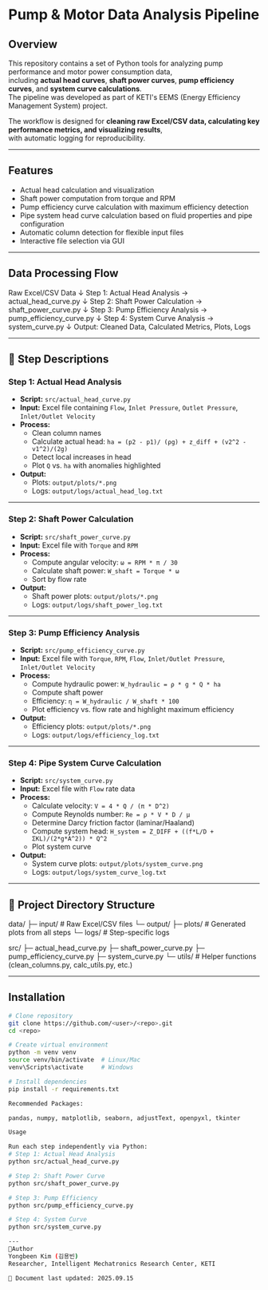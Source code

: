 # Pump & Motor Data Analysis Pipeline

## Overview
This repository contains a set of Python tools for analyzing pump performance and motor power consumption data,  
including **actual head curves**, **shaft power curves**, **pump efficiency curves**, and **system curve calculations**.  
The pipeline was developed as part of KETI's EEMS (Energy Efficiency Management System) project.  

The workflow is designed for **cleaning raw Excel/CSV data, calculating key performance metrics, and visualizing results**,  
with automatic logging for reproducibility.

---

## Features
- Actual head calculation and visualization
- Shaft power computation from torque and RPM
- Pump efficiency curve calculation with maximum efficiency detection
- Pipe system head curve calculation based on fluid properties and pipe configuration
- Automatic column detection for flexible input files
- Interactive file selection via GUI

---

## Data Processing Flow
Raw Excel/CSV Data
↓ Step 1: Actual Head Analysis → actual_head_curve.py
↓ Step 2: Shaft Power Calculation → shaft_power_curve.py
↓ Step 3: Pump Efficiency Analysis → pump_efficiency_curve.py
↓ Step 4: System Curve Analysis → system_curve.py
↓ Output: Cleaned Data, Calculated Metrics, Plots, Logs

---

## 📝 Step Descriptions

### Step 1: Actual Head Analysis
- **Script:** `src/actual_head_curve.py`
- **Input:** Excel file containing `Flow`, `Inlet Pressure`, `Outlet Pressure`, `Inlet/Outlet Velocity`
- **Process:**
  - Clean column names
  - Calculate actual head: `ha = (p2 - p1)/ (ρg) + z_diff + (v2^2 - v1^2)/(2g)`
  - Detect local increases in head
  - Plot `Q` vs. `ha` with anomalies highlighted
- **Output:**  
  - Plots: `output/plots/*.png`
  - Logs: `output/logs/actual_head_log.txt`

---

### Step 2: Shaft Power Calculation
- **Script:** `src/shaft_power_curve.py`
- **Input:** Excel file with `Torque` and `RPM`
- **Process:**
  - Compute angular velocity: `ω = RPM * π / 30`
  - Calculate shaft power: `W_shaft = Torque * ω`
  - Sort by flow rate
- **Output:**  
  - Shaft power plots: `output/plots/*.png`
  - Logs: `output/logs/shaft_power_log.txt`

---

### Step 3: Pump Efficiency Analysis
- **Script:** `src/pump_efficiency_curve.py`
- **Input:** Excel file with `Torque`, `RPM`, `Flow`, `Inlet/Outlet Pressure`, `Inlet/Outlet Velocity`
- **Process:**
  - Compute hydraulic power: `W_hydraulic = ρ * g * Q * ha`
  - Compute shaft power
  - Efficiency: `η = W_hydraulic / W_shaft * 100`
  - Plot efficiency vs. flow rate and highlight maximum efficiency
- **Output:**  
  - Efficiency plots: `output/plots/*.png`
  - Logs: `output/logs/efficiency_log.txt`

---

### Step 4: Pipe System Curve Calculation
- **Script:** `src/system_curve.py`
- **Input:** Excel file with `Flow` rate data
- **Process:**
  - Calculate velocity: `V = 4 * Q / (π * D^2)`
  - Compute Reynolds number: `Re = ρ * V * D / μ`
  - Determine Darcy friction factor (laminar/Haaland)
  - Compute system head: `H_system = Z_DIFF + ((f*L/D + ΣKL)/(2*g*A^2)) * Q^2`
  - Plot system curve
- **Output:**  
  - System curve plots: `output/plots/system_curve.png`
  - Logs: `output/logs/system_curve_log.txt`

---

## 📂 Project Directory Structure
data/
├─ input/ # Raw Excel/CSV files
└─ output/
├─ plots/ # Generated plots from all steps
└─ logs/ # Step-specific logs

src/
├─ actual_head_curve.py
├─ shaft_power_curve.py
├─ pump_efficiency_curve.py
├─ system_curve.py
└─ utils/ # Helper functions (clean_columns.py, calc_utils.py, etc.)


---

## Installation

```bash
# Clone repository
git clone https://github.com/<user>/<repo>.git
cd <repo>

# Create virtual environment
python -m venv venv
source venv/bin/activate  # Linux/Mac
venv\Scripts\activate     # Windows

# Install dependencies
pip install -r requirements.txt

Recommended Packages:

pandas, numpy, matplotlib, seaborn, adjustText, openpyxl, tkinter

Usage

Run each step independently via Python:
# Step 1: Actual Head Analysis
python src/actual_head_curve.py

# Step 2: Shaft Power Curve
python src/shaft_power_curve.py

# Step 3: Pump Efficiency
python src/pump_efficiency_curve.py

# Step 4: System Curve
python src/system_curve.py

---
👤Author
Yongbeen Kim (김용빈)
Researcher, Intelligent Mechatronics Research Center, KETI

📅 Document last updated: 2025.09.15
